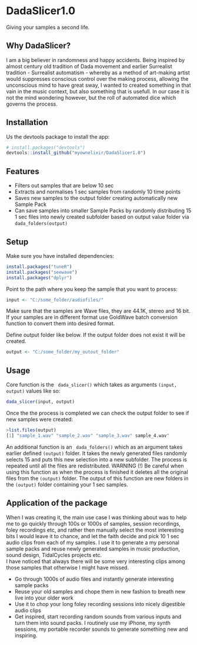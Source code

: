 # DadaSlicer1.0
Giving your samples a second life.

## Why DadaSlicer?

I am a big believer in randomness and happy accidents. Being inspired by almost century old tradition of Dada movement and earlier Surrealist tradition - Surrealist automatism -  whereby as a method of art-making artist would suppresses conscious control over the making process, allowing the unconscious mind to have great sway, I wanted to created something in that vain in the music context, but also something that is usefull. In our case it is not the mind wondering however, but the roll of automated dice which governs the process. 

## Installation

Us the devtools package to install the app:
```r
# install.packages("devtools")
devtools::install_github("myownelixir/DadaSlicer1.0")
```

## Features
* Filters out samples that are below 10 sec
* Extracts and normalises 1 sec samples from randomly 10 time points
* Saves new samples to the output folder creating automatically new Sample Pack
* Can save samples into smaller Sample Packs by randomly distributing 15 1 sec files into newly created subfolder based on output value folder via ```
dada_folders(output) ```

## Setup
Make sure you have installed dependencies:
```r
install.packages("tuneR")
install.packages("seewave")
install.packages("dplyr")
```
Point to the path where you keep the sample that you want to process:

```r
input <- "C:/some_folder/audiofiles/"
```
Make sure that the samples are Wave files, they are 44.1K, stereo and 16 bit. If your samples are in different format use GoldWave batch conversion function to convert them into desired format. 

Define output folder like below. If the output folder does not exist it will be created. 

```r
output <- "C:/some_folder/my_outout_folder"
```
## Usage

Core function is the ``` dada_slicer()``` which takes as arguments ```(input, output)``` values like so:
```r 
dada_slicer(input, output)
```
Once the the process is completed we can check the output folder to see if new samples were created:
```r 
>list.files(output)
[1] "sample_1.wav" "sample_2.wav" "sample_3.wav" sample_4.wav"
```
An additional function is an ``` dada_folders()``` which as an argument takes  earlier defined ```(output)``` folder. It takes the newly generated files randomly selects 15 and puts this new selection into a new subfolder. The process is repeated until all the files are redistributed. WARNING (!) Be careful when using this function as when the process is finished it deletes all the original files from the ```(output)``` folder.
The output of this function are new folders in the ```(output)``` folder containing your 1 sec samples.

## Application of the package

When I was creating it, the main use case I was thinking about was to help me to go quickly through 100s or 1000s of samples, session recordings, foley recordings etc, and rather then manually select the most interesting bits I would leave it to chance, and let the faith decide and pick 10 1 sec audio clips from each of my samples. I use it to generate a my personal sample packs and reuse newly generated samples in music production, sound design, TidalCycles projects etc.  
I have noticed that always there will be some very interesting clips among those samples that otherwise I might have missed. 

* Go through 1000s of audio files and instantly generate interesting sample packs
* Reuse your old samples and chope them in new fashion to breath new live into your older work
* Use it to chop your long foley recording sessions into nicely digestible audio clips
* Get inspired, start recording random sounds from various inputs and turn them into sound packs. I routinely use my iPhone, my synth sessions, my portable recorder sounds to generate something new and inspiring.

